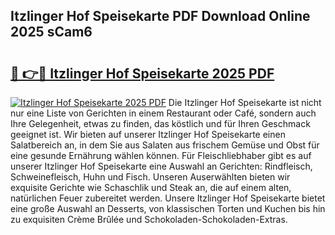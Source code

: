 ## Itzlinger Hof Speisekarte PDF Download Online 2025 sCam6

# <h2><a href="http://gce3gni.nevu.top/?p=Itzlinger+Hof+Speisekarte">🔗 👉🔴 Itzlinger Hof Speisekarte 2025 PDF</a></h2>

[![Itzlinger Hof Speisekarte 2025 PDF](https://i.imgur.com/dBaPXMq.png)](http://gce3gni.nevu.top/?p=Itzlinger+Hof+Speisekarte)
Die Itzlinger Hof Speisekarte ist nicht nur eine Liste von Gerichten in einem Restaurant oder Café, sondern auch Ihre Gelegenheit, etwas zu finden, das köstlich und für Ihren Geschmack geeignet ist. Wir bieten auf unserer Itzlinger Hof Speisekarte einen Salatbereich an, in dem Sie aus Salaten aus frischem Gemüse und Obst für eine gesunde Ernährung wählen können. Für Fleischliebhaber gibt es auf unserer Itzlinger Hof Speisekarte eine Auswahl an Gerichten: Rindfleisch, Schweinefleisch, Huhn und Fisch. Unseren Auserwählten bieten wir exquisite Gerichte wie Schaschlik und Steak an, die auf einem alten, natürlichen Feuer zubereitet werden. Unsere Itzlinger Hof Speisekarte bietet eine große Auswahl an Desserts, von klassischen Torten und Kuchen bis hin zu exquisiten Crème Brûlée und Schokoladen-Schokoladen-Extras.
